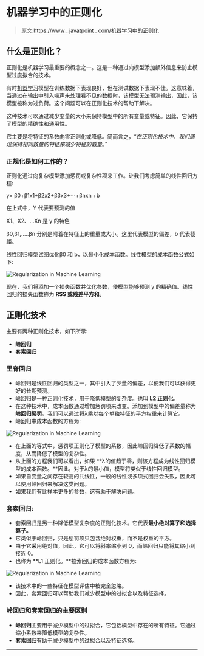 # 机器学习中的正则化

> 原文:[https://www . javatpoint . com/机器学习中的正则化](https://www.javatpoint.com/regularization-in-machine-learning)

## 什么是正则化？

正则化是机器学习最重要的概念之一。这是一种通过向模型添加额外信息来防止模型过度拟合的技术。

有时[机器学习](https://www.javatpoint.com/machine-learning)模型在训练数据下表现良好，但在测试数据下表现不佳。这意味着，当通过在输出中引入噪声来处理看不见的数据时，该模型无法预测输出，因此，该模型被称为过负荷。这个问题可以在正则化技术的帮助下解决。

这种技术可以通过减少变量的大小来保持模型中的所有变量或特征。因此，它保持了模型的精确性和通用性。

它主要是将特征的系数向零正则化或降低。简而言之，“*在正则化技术中，我们通过保持相同数量的特征来减少特征的数量。”*

### 正规化是如何工作的？

正则化通过向复杂模型添加惩罚或复杂性项来工作。让我们考虑简单的线性回归方程:

y= β0+β1x1+β2x2+β3x3+⋯+βnxn +b

在上式中，Y 代表要预测的值

X1、X2、…Xn 是 y 的特色

β0,β1,…..βn 分别是附着在特征上的重量或大小。这里代表模型的偏差，b 代表截距。

线性回归模型试图优化β0 和 b，以最小化成本函数。线性模型的成本函数公式如下:

![Regularization in Machine Learning](../Images/bd50d4cc91787a6430ee40006c80fa97.png)

现在，我们将添加一个损失函数并优化参数，使模型能够预测 y 的精确值。线性回归的损失函数称为 **RSS 或残差平方和。**

## 正则化技术

主要有两种正则化技术，如下所示:

*   **岭回归**
*   **套索回归**

### 里脊回归

*   岭回归是线性回归的类型之一，其中引入了少量的偏差，以便我们可以获得更好的长期预测。
*   岭回归是一种正则化技术，用于降低模型的复杂度。也叫 **L2 正则化**。
*   在这种技术中，成本函数通过增加惩罚项来改变。添加到模型中的偏差量称为**岭回归惩罚**。我们可以通过将λ乘以每个单独特征的平方权重来计算它。
*   岭回归中成本函数的方程为:

![Regularization in Machine Learning](../Images/cf26f8937b952c7e15baa70d5c07a858.png)

*   在上面的等式中，惩罚项正则化了模型的系数，因此岭回归降低了系数的幅度，从而降低了模型的复杂性。
*   从上面的方程我们可以看出，如果 **λ的值趋于零，则该方程成为线性回归模型的成本函数。**因此，对于λ的最小值，模型将类似于线性回归模型。
*   如果自变量之间存在较高的共线性，一般的线性或多项式回归会失败，因此可以使用岭回归来解决这类问题。
*   如果我们有比样本更多的参数，这有助于解决问题。

### 套索回归:

*   套索回归是另一种降低模型复杂度的正则化技术。它代表**最小绝对算子和选择算子。**
*   它类似于岭回归，只是惩罚项只包含绝对权重，而不是权重的平方。
*   由于它采用绝对值，因此，它可以将斜率缩小到 0，而岭回归只能将其缩小到接近 0。
*   也称为 **L1 正则化。**拉索回归的成本函数方程为:

![Regularization in Machine Learning](../Images/5b7c8853ce9a629e68f747bf3a8a7222.png)

*   该技术中的一些特征在模型评估中被完全忽略。
*   因此，套索回归可以帮助我们减少模型中的过拟合以及特征选择。

### 岭回归和套索回归的主要区别

*   **岭回归**主要用于减少模型中的过拟合，它包括模型中存在的所有特征。它通过缩小系数来降低模型的复杂性。
*   **套索回归**有助于减少模型中的过拟合以及特征选择。

* * *